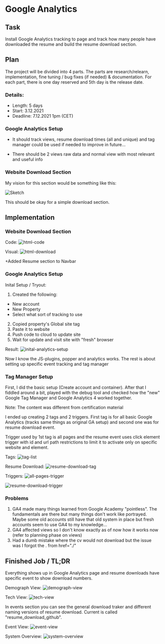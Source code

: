 # Google Analytics

## Task
Install Google Analytics tracking to page and track how many people have
downloaded the resume and build the resume download section.

## Plan
The project will be divided into 4 parts. The parts are research/relearn,
implementation, fine tuning / bug fixes (if needed) & documentation.
For each part, there is one day reserved and 5th day is the release date.

### Details:
- Length: 5 days
- Start: 3.12.2021
- Deadline: 7.12.2021 1pm (CET)

### Google Analytics Setup
- It should track views, resume download times (all and unique) and tag
manager could be used if needed to improve in future...

- There should be 2 views raw data and normal view with most relevant
and useful info

### Website Download Section
My vision for this section would be something like this:

![Sketch](/assets/download-section-sketch.jpg)

This should be okay for a simple download section.

## Implementation

### Website Download Section
Code:
![html-code](/assets/download-code.png)

Visual:
![html-download](/assets/download-section.png)

+Added Resume section to Navbar

### Google Analytics Setup
Inital Setup / Tryout:
1. Created the following:
  - New account
  - New Property
  - Select what sort of tracking to use


2. Copied property's Global site tag
3. Paste it to website
4. Push code to cloud to update site
5. Wait for update and visit site with "fresh" browser

Result:
![inital-analytics-setup](/assets/initial-js-result.png)

Now I know the JS-plugins, popper and analytics works.
The rest is about setting up specific event tracking and tag manager

### Tag Manager Setup
First, I did the basic setup (Create account and container).
After that I fiddled around a bit, played with the debug tool and
checked how the "new" Google Tag Manager and Google Analytics 4 worked together.


Note: The content was different from certification material


I ended up creating 2 tags and 2 triggers. First tag is for all basic Google
Analytics (tracks same things as original GA setup) and second one was for
resume download event.

Trigger used by 1st tag is all pages and the resume event uses click element
trigger with id and url path restrictions to limit it to activate only on
specific website and element.

Tags:
![tag-list](/assets/tags-list.png)

Resume Download:
![resume-download-tag](/assets/resume-download-tag.png)

Triggers:
![all-pages-trigger](/assets/all-pages-trigger.png)

![resume-download-trigger](/assets/resume-trigger.png)

### Problems

1. GA4 made many things learned from Google Academy "pointless". The fundamentals
are there but many things don't work like portrayed. Maybe some old accounts still
have that old system in place but fresh accounts seem to use GA4 to my knowledge...
2.  GA4 affected views so I don't know exactly as of now how it works now
(refer to planning phase on views)
3. Had a dumb mistake where the cv would not download but the issue was I forgot
the . from  href="./"



## Finished Job / TL;DR
Everything shows up in Google Analytics page and resume downloads have specific
event to show download numbers.

Demograph View:
![demograph-view](/assets/demograph-overview.png)

Tech View:
![tech-view](/assets/tech-overview.png)

In events section you can see the general download traker and different
naming versions of resume download. Current is called "resume_download_github".

Event View:
![event-view](/assets/event-overview.png)

System Overview:
![system-overview](/assets/system-overview.jpg)
